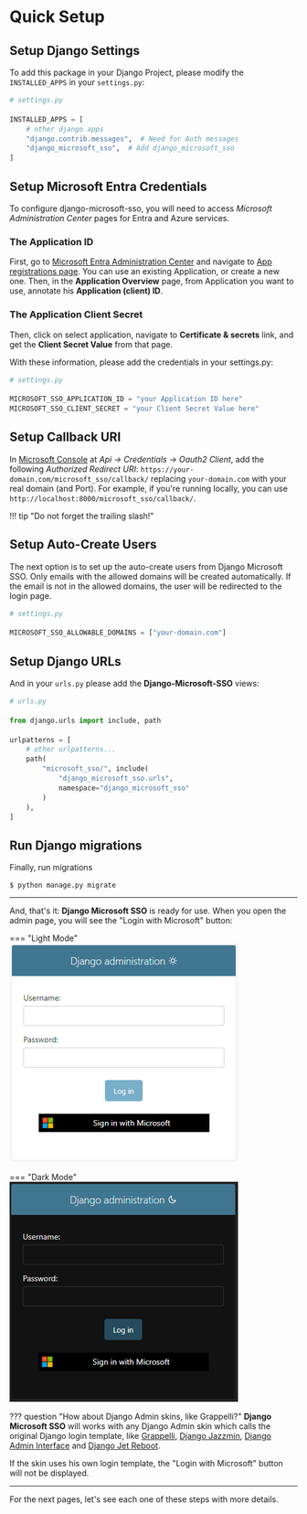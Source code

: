 # Quick Setup

## Setup Django Settings

To add this package in your Django Project, please modify the `INSTALLED_APPS` in your `settings.py`:

```python
# settings.py

INSTALLED_APPS = [
    # other django apps
    "django.contrib.messages",  # Need for Auth messages
    "django_microsoft_sso",  # Add django_microsoft_sso
]
```

## Setup Microsoft Entra Credentials

To configure django-microsoft-sso, you will need to access _Microsoft Administration Center_ pages for Entra and Azure
services.

### The Application ID

First, go to [Microsoft Entra Administration Center](https://entra.microsoft.com/?l=en.en-us#home) and navigate
to [App registrations page](https://portal.azure.com/#blade/Microsoft_AAD_RegisteredApps/ApplicationsListBlade). You can
use an existing Application, or create a new one.
Then, in the **Application Overview** page, from Application you want to use, annotate his **Application (client) ID**.

### The Application Client Secret

Then, click on select application, navigate to **Certificate & secrets** link, and get the **Client Secret Value**
from that page.

With these information, please add the credentials in your settings.py:

```python
# settings.py

MICROSOFT_SSO_APPLICATION_ID = "your Application ID here"
MICROSOFT_SSO_CLIENT_SECRET = "your Client Secret Value here"
```

## Setup Callback URI

In [Microsoft Console](https://console.cloud.microsoft.com/apis/credentials) at _Api -> Credentials -> Oauth2 Client_,
add the following _Authorized Redirect URI_: `https://your-domain.com/microsoft_sso/callback/`
replacing `your-domain.com`
with your
real domain (and Port). For example, if you're running locally, you can
use `http://localhost:8000/microsoft_sso/callback/`.

!!! tip "Do not forget the trailing slash!"

## Setup Auto-Create Users

The next option is to set up the auto-create users from Django Microsoft SSO. Only emails with the allowed domains will be
created automatically. If the email is not in the allowed domains, the user will be redirected to the login page.

```python
# settings.py

MICROSOFT_SSO_ALLOWABLE_DOMAINS = ["your-domain.com"]
```

## Setup Django URLs

And in your `urls.py` please add the **Django-Microsoft-SSO** views:

```python
# urls.py

from django.urls import include, path

urlpatterns = [
    # other urlpatterns...
    path(
        "microsoft_sso/", include(
            "django_microsoft_sso.urls",
            namespace="django_microsoft_sso"
        )
    ),
]
```

## Run Django migrations

Finally, run migrations

```shell
$ python manage.py migrate
```

---

And, that's it: **Django Microsoft SSO** is ready for use. When you open the admin page, you will see the "Login with
Microsoft" button:

=== "Light Mode"
    ![](images/django_login_with_microsoft_light.png)

=== "Dark Mode"
    ![](images/django_login_with_microsoft_dark.png)

??? question "How about Django Admin skins, like Grappelli?"
**Django Microsoft SSO** will works with any Django Admin skin which calls the original Django login template, like
[Grappelli](https://github.com/sehmaschine/django-grappelli), [Django Jazzmin](https://github.com/farridav/django-jazzmin),
[Django Admin Interface](https://github.com/fabiocaccamo/django-admin-interface)
and [Django Jet Reboot](https://github.com/assem-ch/django-jet-reboot).

If the skin uses his own login template, the "Login with Microsoft" button will not be displayed.

---

For the next pages, let's see each one of these steps with more details.
